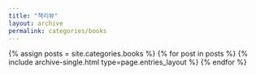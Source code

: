 ```yaml
---
title: "책리뷰"
layout: archive
permalink: categories/books
---
```




{% assign posts = site.categories.books %}
{% for post in posts %} {% include archive-single.html type=page.entries_layout %} {% endfor %}